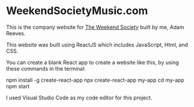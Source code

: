 # WeekendSocietyMusic.com

This is the company website for [The Weekend Society](https://weekendsocietymusic.com) built by me, Adam Reeves.

This website was built using ReactJS which includes JavaScript, Html, and CSS.

You can create a blank React app to create a website like this, by using these commands in the terminal:

npm install -g create-react-app
npx create-react-app my-app
cd my-app
npm start

I used Visual Studio Code as my code editor for this project.
